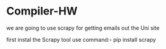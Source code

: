 # Compiler-HW
we are going to use scrapy for getting emails out the Uni site

first instal the Scrapy tool
use command:-
    pip install scrapy
